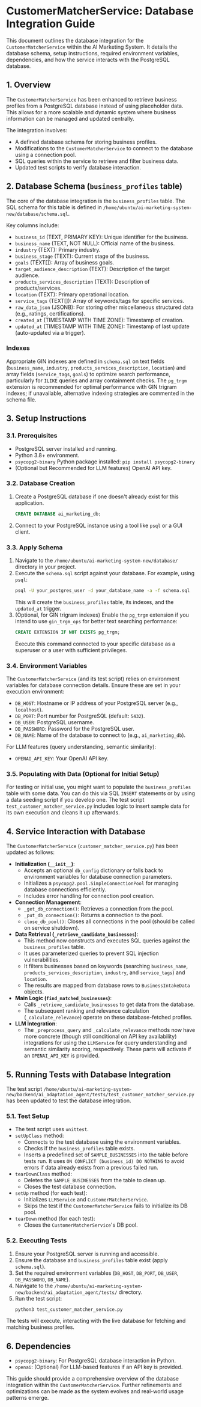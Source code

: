 # CustomerMatcherService: Database Integration Guide

This document outlines the database integration for the `CustomerMatcherService` within the AI Marketing System. It details the database schema, setup instructions, required environment variables, dependencies, and how the service interacts with the PostgreSQL database.

## 1. Overview

The `CustomerMatcherService` has been enhanced to retrieve business profiles from a PostgreSQL database instead of using placeholder data. This allows for a more scalable and dynamic system where business information can be managed and updated centrally.

The integration involves:
- A defined database schema for storing business profiles.
- Modifications to the `CustomerMatcherService` to connect to the database using a connection pool.
- SQL queries within the service to retrieve and filter business data.
- Updated test scripts to verify database interaction.

## 2. Database Schema (`business_profiles` table)

The core of the database integration is the `business_profiles` table. The SQL schema for this table is defined in `/home/ubuntu/ai-marketing-system-new/database/schema.sql`.

Key columns include:
- `business_id` (TEXT, PRIMARY KEY): Unique identifier for the business.
- `business_name` (TEXT, NOT NULL): Official name of the business.
- `industry` (TEXT): Primary industry.
- `business_stage` (TEXT): Current stage of the business.
- `goals` (TEXT[]): Array of business goals.
- `target_audience_description` (TEXT): Description of the target audience.
- `products_services_description` (TEXT): Description of products/services.
- `location` (TEXT): Primary operational location.
- `service_tags` (TEXT[]): Array of keywords/tags for specific services.
- `raw_data_json` (JSONB): For storing other miscellaneous structured data (e.g., ratings, certifications).
- `created_at` (TIMESTAMP WITH TIME ZONE): Timestamp of creation.
- `updated_at` (TIMESTAMP WITH TIME ZONE): Timestamp of last update (auto-updated via a trigger).

### Indexes
Appropriate GIN indexes are defined in `schema.sql` on text fields (`business_name`, `industry`, `products_services_description`, `location`) and array fields (`service_tags`, `goals`) to optimize search performance, particularly for `ILIKE` queries and array containment checks. The `pg_trgm` extension is recommended for optimal performance with GIN trigram indexes; if unavailable, alternative indexing strategies are commented in the schema file.

## 3. Setup Instructions

### 3.1. Prerequisites
- PostgreSQL server installed and running.
- Python 3.8+ environment.
- `psycopg2-binary` Python package installed: `pip install psycopg2-binary`
- (Optional but Recommended for LLM features) OpenAI API key.

### 3.2. Database Creation
1.  Create a PostgreSQL database if one doesn't already exist for this application.
    ```sql
    CREATE DATABASE ai_marketing_db;
    ```
2.  Connect to your PostgreSQL instance using a tool like `psql` or a GUI client.

### 3.3. Apply Schema
1.  Navigate to the `/home/ubuntu/ai-marketing-system-new/database/` directory in your project.
2.  Execute the `schema.sql` script against your database. For example, using `psql`:
    ```bash
    psql -U your_postgres_user -d your_database_name -a -f schema.sql
    ```
    This will create the `business_profiles` table, its indexes, and the `updated_at` trigger.
3.  (Optional, for GIN trigram indexes) Enable the `pg_trgm` extension if you intend to use `gin_trgm_ops` for better text searching performance:
    ```sql
    CREATE EXTENSION IF NOT EXISTS pg_trgm;
    ```
    Execute this command connected to your specific database as a superuser or a user with sufficient privileges.

### 3.4. Environment Variables

The `CustomerMatcherService` (and its test script) relies on environment variables for database connection details. Ensure these are set in your execution environment:

-   `DB_HOST`: Hostname or IP address of your PostgreSQL server (e.g., `localhost`).
-   `DB_PORT`: Port number for PostgreSQL (default: `5432`).
-   `DB_USER`: PostgreSQL username.
-   `DB_PASSWORD`: Password for the PostgreSQL user.
-   `DB_NAME`: Name of the database to connect to (e.g., `ai_marketing_db`).

For LLM features (query understanding, semantic similarity):
-   `OPENAI_API_KEY`: Your OpenAI API key.

### 3.5. Populating with Data (Optional for Initial Setup)
For testing or initial use, you might want to populate the `business_profiles` table with some data. You can do this via SQL `INSERT` statements or by using a data seeding script if you develop one.
The test script `test_customer_matcher_service.py` includes logic to insert sample data for its own execution and cleans it up afterwards.

## 4. Service Interaction with Database

The `CustomerMatcherService` (`customer_matcher_service.py`) has been updated as follows:

-   **Initialization (`__init__`)**: 
    -   Accepts an optional `db_config` dictionary or falls back to environment variables for database connection parameters.
    -   Initializes a `psycopg2.pool.SimpleConnectionPool` for managing database connections efficiently.
    -   Includes error handling for connection pool creation.
-   **Connection Management**: 
    -   `_get_db_connection()`: Retrieves a connection from the pool.
    -   `_put_db_connection()`: Returns a connection to the pool.
    -   `close_db_pool()`: Closes all connections in the pool (should be called on service shutdown).
-   **Data Retrieval (`_retrieve_candidate_businesses`)**: 
    -   This method now constructs and executes SQL queries against the `business_profiles` table.
    -   It uses parameterized queries to prevent SQL injection vulnerabilities.
    -   It filters businesses based on keywords (searching `business_name`, `products_services_description`, `industry`, and `service_tags`) and `location`.
    -   The results are mapped from database rows to `BusinessIntakeData` objects.
-   **Main Logic (`find_matched_businesses`)**: 
    -   Calls `_retrieve_candidate_businesses` to get data from the database.
    -   The subsequent ranking and relevance calculation (`_calculate_relevance`) operate on these database-fetched profiles.
-   **LLM Integration**: 
    -   The `_preprocess_query` and `_calculate_relevance` methods now have more concrete (though still conditional on API key availability) integrations for using the `LLMService` for query understanding and semantic similarity scoring, respectively. These parts will activate if an `OPENAI_API_KEY` is provided.

## 5. Running Tests with Database Integration

The test script `/home/ubuntu/ai-marketing-system-new/backend/ai_adaptation_agent/tests/test_customer_matcher_service.py` has been updated to test the database integration.

### 5.1. Test Setup
-   The test script uses `unittest`.
-   `setUpClass` method:
    -   Connects to the test database using the environment variables.
    -   Checks if the `business_profiles` table exists.
    -   Inserts a predefined set of `SAMPLE_BUSINESSES` into the table before tests run. It uses `ON CONFLICT (business_id) DO NOTHING` to avoid errors if data already exists from a previous failed run.
-   `tearDownClass` method:
    -   Deletes the `SAMPLE_BUSINESSES` from the table to clean up.
    -   Closes the test database connection.
-   `setUp` method (for each test):
    -   Initializes `LLMService` and `CustomerMatcherService`.
    -   Skips the test if the `CustomerMatcherService` fails to initialize its DB pool.
-   `tearDown` method (for each test):
    -   Closes the `CustomerMatcherService`'s DB pool.

### 5.2. Executing Tests
1.  Ensure your PostgreSQL server is running and accessible.
2.  Ensure the database and `business_profiles` table exist (apply `schema.sql`).
3.  Set the required environment variables (`DB_HOST`, `DB_PORT`, `DB_USER`, `DB_PASSWORD`, `DB_NAME`).
4.  Navigate to the `/home/ubuntu/ai-marketing-system-new/backend/ai_adaptation_agent/tests/` directory.
5.  Run the test script:
    ```bash
    python3 test_customer_matcher_service.py
    ```
The tests will execute, interacting with the live database for fetching and matching business profiles.

## 6. Dependencies
-   `psycopg2-binary`: For PostgreSQL database interaction in Python.
-   `openai`: (Optional) For LLM-based features if an API key is provided.

This guide should provide a comprehensive overview of the database integration within the `CustomerMatcherService`. Further refinements and optimizations can be made as the system evolves and real-world usage patterns emerge.

